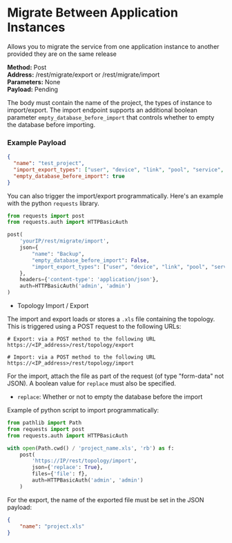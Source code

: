 # Migrate Between Application Instances
Allows you to migrate the service from one application instance to another provided they are on the same release

**Method:** Post<br />
**Address:** /rest/migrate/export or /rest/migrate/import <br />
**Parameters:** None <br />
**Payload:** Pending

The body must contain the name of the project, the types of instance to
import/export. The import endpoint supports an additional boolean parameter
`empty_database_before_import` that controls whether to empty the database
before importing.

### Example Payload

```json
{
  "name": "test_project",
  "import_export_types": ["user", "device", "link", "pool", "service", "workflow_edge", "task"],
  "empty_database_before_import": true
}
```

You can also trigger the import/export programmatically. Here\'s an
example with the python `requests` library.

```python
from requests import post
from requests.auth import HTTPBasicAuth

post(
    'yourIP/rest/migrate/import',
    json={
        "name": "Backup",
        "empty_database_before_import": False,
        "import_export_types": ["user", "device", "link", "pool", "service", "workflow_edge", "task"],
    },
    headers={'content-type': 'application/json'},
    auth=HTTPBasicAuth('admin', 'admin')
)
```

-   Topology Import / Export

The import and export loads or stores a `.xls` file containing the topology.
This is triggered using a POST request to the following URLs:

    # Export: via a POST method to the following URL
    https://<IP_address>/rest/topology/export

    # Import: via a POST method to the following URL
    https://<IP_address>/rest/topology/import

For the import, attach the file as part of the request (of
type "form-data" not JSON). A boolean value for `replace` must also be
specified.

- `replace`: Whether or not to empty the database before the import

Example of python script to import programmatically:

```python
from pathlib import Path
from requests import post
from requests.auth import HTTPBasicAuth

with open(Path.cwd() / 'project_name.xls', 'rb') as f:
    post(
        'https://IP/rest/topology/import',
        json={'replace': True},
        files={'file': f},
        auth=HTTPBasicAuth('admin', 'admin')
    )
```

For the export, the name of the exported file must be set in the JSON
payload:

```json
{
    "name": "project.xls"
}
```